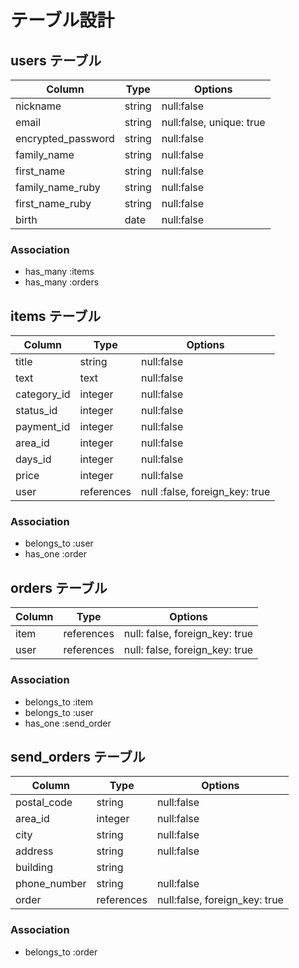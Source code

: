 # テーブル設計

## users テーブル

| Column               | Type    | Options                  |
| -------------------- | ------- | ----------               |
| nickname             | string  | null:false               |
| email                | string  | null:false, unique: true |
| encrypted_password   | string  | null:false               |
| family_name          | string  | null:false               |
| first_name           | string  | null:false               |
| family_name_ruby     | string  | null:false               |
| first_name_ruby      | string  | null:false               |
| birth                | date    | null:false               |


### Association

- has_many :items
- has_many :orders

## items テーブル

| Column      | Type       | Options                        |
| ----------- | ---------- | ------------------------------ |
| title       | string     | null:false                     |
| text        | text       | null:false                     |
| category_id | integer    | null:false                     |
| status_id   | integer    | null:false                     |
| payment_id  | integer    | null:false                     |
| area_id     | integer    | null:false                     |
| days_id     | integer    | null:false                     |
| price       | integer    | null:false                     |
| user        | references | null :false, foreign_key: true |


### Association

- belongs_to :user
- has_one :order

## orders テーブル

| Column  | Type       | Options                        |
| ------- | ---------- | ------------------------------ |
| item    | references | null: false, foreign_key: true |
| user    | references | null: false, foreign_key: true |

### Association

- belongs_to :item
- belongs_to :user
- has_one :send_order

## send_orders テーブル

| Column       | Type       | Options                       |
| ------------ | ---------- | ----------------------------- |
| postal_code  | string     | null:false                    |
| area_id      | integer    | null:false                    |
| city         | string     | null:false                    |
| address      | string     | null:false                    |
| building     | string     |                               |
| phone_number | string     | null:false                    |
| order        | references | null:false, foreign_key: true |

### Association

- belongs_to :order